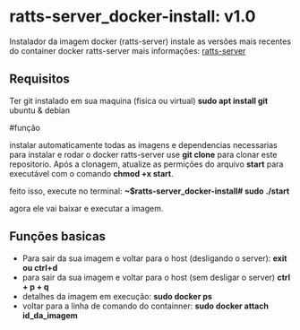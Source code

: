 # ratts-server_docker-install: v1.0
Instalador da imagem docker (ratts-server)
instale as versões mais recentes do container docker ratts-server
mais informações: [ratts-server](https://hub.docker.com/r/ratts13/ratts-server)

## Requisitos
Ter git instalado em sua maquina (fisica ou virtual)
**sudo apt install git** ubuntu & debian

#função

instalar automaticamente todas as imagens e dependencias necessarias para instalar e rodar o docker ratts-server
use **git clone** para clonar este repositorio. Após a clonagem, atualize as permições do arquivo **start** para executável com o comando **chmod +x start**.

feito isso, execute no terminal: **~$ratts-server_docker-install# sudo ./start**

agora ele vai baixar e executar a imagem.

## Funções basicas

- Para sair da sua imagem e voltar para o host (desligando o server): **exit ou ctrl+d**
- para sair da sua imagem e voltar para o host (sem desligar o server) **ctrl + p + q**
- detalhes da imagem em execução: **sudo docker ps**
- voltar para a linha de comando do containner: **sudo docker attach id_da_imagem**
